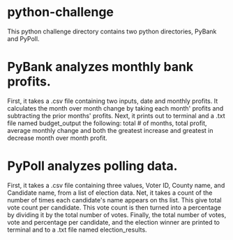 # python-challenge

This python challenge directory contains two python directories, PyBank and PyPoll.

# PyBank analyzes monthly bank profits.
First, it takes a .csv file containing two inputs, date and monthly profits. It calculates the month over month change by taking each month' profits and subtracting the prior months' profits. 
Next, it prints out to terminal and a .txt file named budget_output the following: total # of months, total profit, average monthly change and both the greatest increase and greatest in decrease month over month profit.

# PyPoll analyzes polling data.
First, it takes a .csv file containing three values, Voter ID, County name, and Candidate name, from a list of election data. Net, it takes a count of the number of times each candidate's name appears on ths list. This give total vote count per candidate. This vote count is then turned into a percentage by dividing it by the total number of votes. Finally, the total number of votes, vote and percentage per candidate, and the election winner are printed to terminal and to a .txt file named election_results.